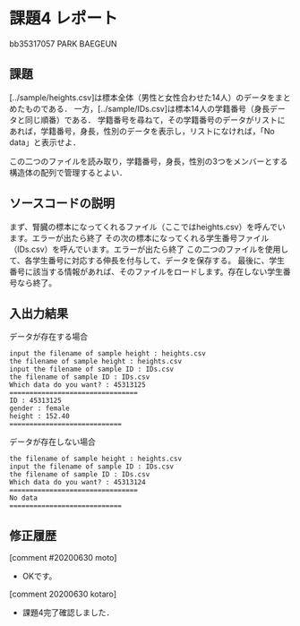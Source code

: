 # 課題4 レポート

bb35317057 PARK BAEGEUN

## 課題

[../sample/heights.csv]は標本全体（男性と女性合わせた14人）のデータをまとめたものである．
一方，[../sample/IDs.csv]は標本14人の学籍番号（身長データと同じ順番）である．
学籍番号を尋ねて，その学籍番号のデータがリストにあれば，学籍番号，身長，性別のデータを表示し，リストになければ，「No data」と表示せよ．

この二つのファイルを読み取り，学籍番号，身長，性別の3つをメンバーとする構造体の配列で管理するとよい．

## ソースコードの説明
 まず、腎臓の標本になってくれるファイル（ここではheights.csv）を呼んでいます。エラーが出たら終了
 その次の標本になってくれる学生番号ファイル（IDs.csv）を呼んでいます。エラーが出たら終了
 この二つのファイルを使用して、各学生番号に対応する伸長を付与して、データを保存する。
 最後に、学生番号に該当する情報があれば、そのファイルをロードします。存在しない学生番号なら終了。

## 入出力結果
データが存在する場合
```
input the filename of sample height : heights.csv
the filename of sample height : heights.csv
input the filename of sample ID : IDs.csv
the filename of sample ID : IDs.csv
Which data do you want? : 45313125
================================
ID : 45313125
gender : female
height : 152.40
============================
```

データが存在しない場合
```
the filename of sample height : heights.csv
input the filename of sample ID : IDs.csv
the filename of sample ID : IDs.csv
Which data do you want? : 45313124
================================
No data
============================
```


## 修正履歴

[comment #20200630 moto]
- OKです。

[comment 20200630 kotaro]
- 課題4完了確認しました．
